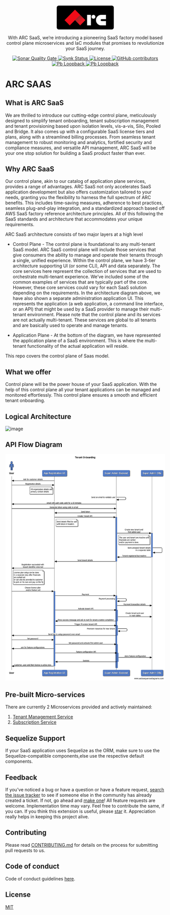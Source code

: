 <p align="center">
  <a href="https://sourcefuse.github.io/arc-docs/arc-api-docs" target="blank"><img src="https://github.com/sourcefuse/arc-saas/blob/master/docs/assets/logo-dark-bg.png?raw=true" width="180" alt="ARC Logo" /></a>
</p>

<p align="center">
  With ARC SaaS, we’re introducing a pioneering SaaS factory model based control plane microservices and IaC modules that promises to revolutionize your SaaS journey.
</p>

<p align="center">
<a href="https://sonarcloud.io/summary/new_code?id=sourcefuse_arc-saas" target="_blank">
<img alt="Sonar Quality Gate" src="https://img.shields.io/sonar/quality_gate/sourcefuse_arc-saas?server=https%3A%2F%2Fsonarcloud.io&style=for-the-badge">
</a>
<a href="https://app.snyk.io/org/ashishkaushik/reporting?context[page]=issues-detail&project_target=%255B%2522sourcefuse%252Farc-saas%2522%255D&project_origin=%255B%2522github%2522%255D&issue_status=%255B%2522Open%2522%255D&issue_by=Severity&table_issues_detail_cols=SCORE%257CCVE%257CCWE%257CPROJECT%257CEXPLOIT%2520MATURITY%257CAUTO%2520FIXABLE%257CINTRODUCED%257CSNYK%2520PRODUCT&v=1">
<img alt="Synk Status" src="https://img.shields.io/badge/SYNK_SECURITY-MONITORED-GREEN?style=for-the-badge">
</a>
<a href="./LICENSE">
<img src="https://img.shields.io/github/license/sourcefuse/arc-saas?style=for-the-badge" alt="License" />
</a>
<a href="https://github.com/sourcefuse/arc-saas/graphs/contributors" target="_blank">
  <img alt="GitHub contributors" src="https://img.shields.io/github/contributors/sourcefuse/arc-saas?style=for-the-badge">
</a>
<!-- <a href="https://www.npmjs.com/~sourceloop" target="_blank">
  <img alt="sourceloop core downloads" src="https://img.shields.io/npm/dm/@sourceloop/core?style=for-the-badge">
</a> -->
<!-- Will add once we publish this -->
<a href="https://loopback.io/" target="_blank">
  <img alt="Pb Loopback" src="https://img.shields.io/badge/Powered%20by-Loopback 4-brightgreen?style=for-the-badge" />
</a>
<a href="https://nestjs.com/" target="_blank">
  <img alt="Pb Loopback" src="https://img.shields.io/badge/Compatible%20With-NestJS-brightgreen?style=for-the-badge" />
</a>

</p>

# ARC SAAS

## What is ARC SaaS

We are thrilled to introduce our cutting-edge control plane, meticulously designed to simplify tenant onboarding, tenant subscription management and tenant provisioning based upon isolation levels, vis-a-vis, Silo, Pooled and Bridge. It also comes up with a configurable SaaS license tiers and plans, along with a streamlined billing processes. From seamless tenant management to robust monitoring and analytics, fortified security and compliance measures, and versatile API management, ARC SaaS will be your one stop solution for building a SaaS product faster than ever.

## Why ARC SaaS

Our control plane, akin to our catalog of application plane services, provides a range of advantages. ARC SaaS not only accelerates SaaS application development but also offers customization tailored to your needs, granting you the flexibility to harness the full spectrum of ARC benefits. This includes time-saving measures, adherence to best practices, seamless plug-and-play integration, and a standardized approach based off AWS SaaS factory reference architecture principles. All of this following the SaaS standards and architecture that accommodates your unique requirements.

ARC SaaS architecture consists of two major layers at a high level

- Control Plane - The control plane is foundational to any multi-tenant SaaS model. ARC SaaS control plane will include those services that give consumers the ability to manage and operate their tenants through a single, unified experience. Within the control plane, we have 3-tier architecture supporting UI (or some CLI), API and data separately. The core services here represent the collection of services that are used to orchestrate multi-tenant experience. We’ve included some of the common examples of services that are typically part of the core. However, these core services could vary for each SaaS solution depending on the requirements. In the architecture diagram above, we have also shown a separate administration application UI. This represents the application (a web application, a command line interface, or an API) that might be used by a SaaS provider to manage their multi-tenant environment. Please note that the control plane and its services are not actually multi-tenant. These services are global to all tenants and are basically used to operate and manage tenants.

- Application Plane - At the bottom of the diagram, we have represented the application plane of a SaaS environment. This is where the multi-tenant functionality of the actual application will reside.

This repo covers the control plane of Saas model.

## What we offer

Control plane will be the power house of your SaaS application. With the help of this control plane all your tenant applications can be managed and monitored effortlessly. This control plane ensures a smooth and efficient tenant onboarding.

## Logical Architecture

![image](https://github.com/sourcefuse/arc-saas/assets/107617248/ec3f9e75-6c66-4ee3-87a9-a8b19b636185)

## API Flow Diagram

![flow](./services/tenant-management-service/docs/tenant-onboarding.png)

## Pre-built Micro-services

There are currently 2 Microservices provided and actively maintained:

1. [Tenant Management Service](services/tenant-management-service)
2. [Subscription Service](services/subscription-service)

## Sequelize Support

If your SaaS application uses Sequelize as the ORM, make sure to use the Sequelize-compatible components,else use the respective default components.

## Feedback

If you've noticed a bug or have a question or have a feature request, [search the issue tracker](https://github.com/sourcefuse/arc-saas/issues) to see if someone else in the community has already created a ticket.
If not, go ahead and [make one](https://github.com/sourcefuse/arc-saas/issues/new/choose)!
All feature requests are welcome. Implementation time may vary. Feel free to contribute the same, if you can.
If you think this extension is useful, please [star](https://help.github.com/en/articles/about-stars) it. Appreciation really helps in keeping this project alive.

## Contributing

Please read [CONTRIBUTING.md](https://github.com/sourcefuse/arc-saas/blob/master/.github/CONTRIBUTING.md) for details on the process for submitting pull requests to us.

## Code of conduct

Code of conduct guidelines [here](https://github.com/sourcefuse/arc-saas/blob/master/.github/CODE_OF_CONDUCT.md).

## License

[MIT](https://github.com/sourcefuse/arc-saas/blob/master/LICENSE)

